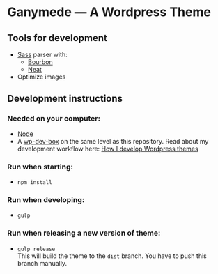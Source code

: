 # Ganymede — A Wordpress Theme

## Tools for development
- [Sass](http://sass-lang.com) parser with:
  - [Bourbon](http://bourbon.io)
  - [Neat](http://neat.bourbon.io)
- Optimize images

## Development instructions

### Needed on your computer:
- [Node](https://nodejs.org)
- A [wp-dev-box](https://github.com/reinier/wp-dev-box) on the same level as this repository. Read about my development workflow here: [How I develop Wordpress themes](https://gist.github.com/reinier/c806c5ec8ad3e6906e66)

### Run when starting:
- `npm install`

### Run when developing:
- `gulp`

### Run when releasing a new version of theme:
- `gulp release`    
  This will build the theme to the `dist` branch. You have to push this branch manually.

